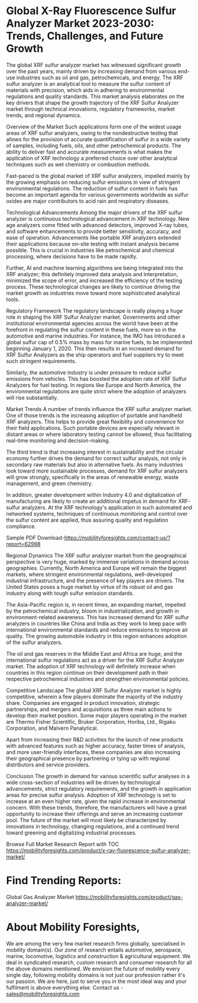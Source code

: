 # Global X-Ray Fluorescence Sulfur Analyzer Market 2023-2030: Trends, Challenges, and Future Growth
The global XRF sulfur analyzer market has witnessed significant growth over the past years, mainly driven by increasing demand from various end-use industries such as oil and gas, petrochemicals, and energy. The XRF sulfur analyzer is an analytical tool to measure the sulfur content of materials with precision, which aids in adhering to environmental regulations and quality standards. This market analysis elaborates on the key drivers that shape the growth trajectory of the XRF Sulfur Analyzer market through technical innovations, regulatory frameworks, market trends, and regional dynamics.

Overview of the Market
Such applications form one of the widest usage areas of XRF sulfur analyzers, owing to the nondestructive testing that allows for the provision of accurate quantification of sulfur in a wide variety of samples, including fuels, oils, and other petrochemical products. The ability to deliver fast and accurate measurements is what makes the application of XRF technology a preferred choice over other analytical techniques such as wet chemistry or combustion methods.

Fast-paced is the global market of XRF sulfur analyzers, impelled mainly by the growing emphasis on reducing sulfur emissions in view of stringent environmental regulations. The reduction of sulfur content in fuels has become an important agenda for various governments worldwide as sulfur oxides are major contributors to acid rain and respiratory diseases.

Technological Advancements
Among the major drivers of the XRF sulfur analyzer is continuous technological advancement in XRF technology. New age analyzers come fitted with advanced detectors, improved X-ray tubes, and software enhancements to provide better sensitivity, accuracy, and ease of operation. Advancements like portable XRF analyzers extended their applications because on-site testing with instant analysis became possible. This is crucial in industries like petrochemical and chemical processing, where decisions have to be made rapidly.

Further, AI and machine learning algorithms are being integrated into the XRF analyzer; this definitely improved data analysis and interpretation, minimized the scope of error, and increased the efficiency of the testing process. These technological changes are likely to continue driving the market growth as industries move toward more sophisticated analytical tools.

Regulatory Framework
The regulatory landscape is really playing a huge role in shaping the XRF Sulfur Analyzer market. Governments and other institutional environmental agencies across the world have been at the forefront in regulating the sulfur content in these fuels, more so in the automotive and marine industries. For instance, the IMO has introduced a global sulfur cap of 0.5% mass by mass for marine fuels, to be implemented beginning January 1, 2020. This then results in an increased demand for XRF Sulfur Analyzers as the ship operators and fuel suppliers try to meet such stringent requirements.

Similarly, the automotive industry is under pressure to reduce sulfur emissions from vehicles. This has boosted the adoption rate of XRF Sulfur Analyzers for fuel testing. In regions like Europe and North America, the environmental regulations are quite strict where the adoption of analyzers will rise substantially.

Market Trends
A number of trends influence the XRF sulfur analyzer market. One of those trends is the increasing adoption of portable and handheld XRF analyzers. This helps to provide great flexibility and convenience for their field applications. Such portable devices are especially relevant in distant areas or where laboratory testing cannot be allowed, thus facilitating real-time monitoring and decision-making.

The third trend is that increasing interest in sustainability and the circular economy further drives the demand for correct sulfur analysis, not only in secondary raw materials but also in alternative fuels. As many industries look toward more sustainable processes, demand for XRF sulfur analyzers will grow strongly, specifically in the areas of renewable energy, waste management, and green chemistry.

In addition, greater development within Industry 4.0 and digitalization of manufacturing are likely to create an additional impetus in demand for XRF-sulfur analyzers. At the XRF technology's application in such automated and networked systems, techniques of continuous monitoring and control over the sulfur content are applied, thus assuring quality and regulation compliance.



Sample PDF Download-https://mobilityforesights.com/contact-us/?report=62998


Regional Dynamics
The XRF sulfur analyzer market from the geographical perspective is very huge, marked by immense variations in demand across geographies. Currently, North America and Europe will remain the biggest markets, where stringent environmental regulations, well-developed industrial infrastructure, and the presence of key players are drivers. The United States poses a huge market by virtue of its robust oil and gas industry along with tough sulfur emission standards.

The Asia-Pacific region is, in recent times, an expanding market, impelled by the petrochemical industry, bloom in industrialization, and growth in environment-related awareness. This has increased demand for XRF sulfur analyzers in countries like China and India as they work to keep pace with international environmental standards and reduce emissions to improve air quality. The growing automobile industry in this region enhances adoption of the sulfur analyzers.

The oil and gas reserves in the Middle East and Africa are huge, and the international sulfur regulations act as a driver for the XRF Sulfur Analyzer market. The adoption of XRF technology will definitely increase when countries in this region continue on their development path in their respective petrochemical industries and strengthen environmental policies.

Competitive Landscape
The global XRF Sulfur Analyzer market is highly competitive, wherein a few players dominate the majority of the industry share. Companies are engaged in product innovation, strategic partnerships, and mergers and acquisitions as three main actions to develop their market position. Some major players operating in the market are Thermo Fisher Scientific, Bruker Corporation, Horiba, Ltd., Rigaku Corporation, and Malvern Panalytical.

Apart from increasing their R&D activities for the launch of new products with advanced features such as higher accuracy, faster times of analysis, and more user-friendly interfaces, these companies are also increasing their geographical presence by partnering or tying up with regional distributors and service providers.

Conclusion
The growth in demand for various scientific sulfur analyses in a wide cross-section of industries will be driven by technological advancements, strict regulatory requirements, and the growth in application areas for precise sulfur analysis. Adoption of XRF technology is set to increase at an even higher rate, given the rapid increase in environmental concern. With these trends, therefore, the manufacturers will have a great opportunity to increase their offerings and serve an increasing customer pool. The future of the market will most likely be characterized by innovations in technology, changing regulations, and a continued trend toward greening and digitalizing industrial processes.






Browse Full Market Research Report with TOC
https://mobilityforesights.com/product/x-ray-fluorescence-sulfur-analyzer-market/






# Find Trending Reports:
Global Gas Analyzer Market https://mobilityforesights.com/product/gas-analyzer-market/


 
# About Mobility Foresights,
We are among the very few market research firms globally, specialised in mobility domain(s). Our zone of research entails automotive, aerospace, marine, locomotive, logistics and construction & agricultural equipment. We deal in syndicated research, custom research and consumer research for all the above domains mentioned.
We envision the future of mobility every single day, following mobility domains is not just our profession rather it's our passion. We are here, just to serve you in the most ideal way and your fulfilment is above everything else. Contact us -  sales@mobilityforesights.com 





